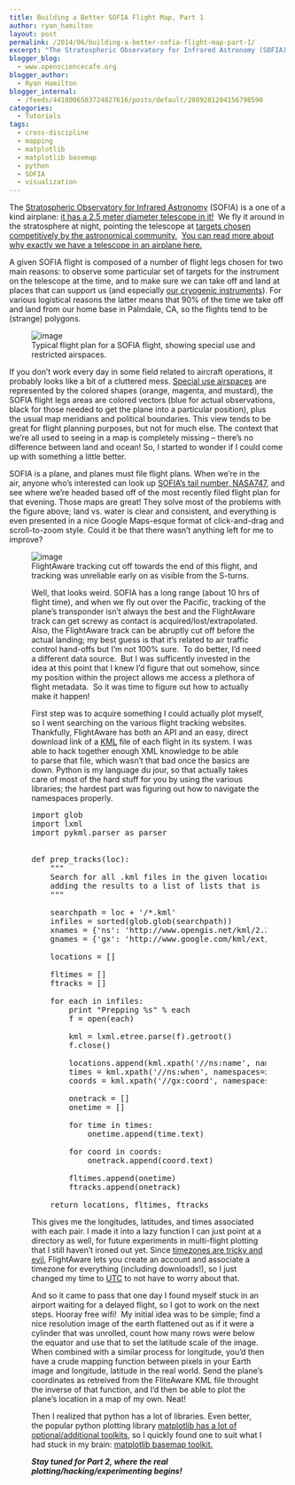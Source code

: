 ```yaml
---
title: Building a Better SOFIA Flight Map, Part 1
author: ryan_hamilton
layout: post
permalink: /2014/06/building-a-better-sofia-flight-map-part-1/
excerpt: "The Stratospheric Observatory for Infrared Astronomy (SOFIA) is a one of a kind airplane: it has a 2.5 meter diameter telescope in it! We fly it around in the stratosphere at night, pointing the telescope at targets chosen competitively by the astronomical community. You can read more about why exactly we have a telescope in an airplane here."
blogger_blog:
  - www.opensciencecafe.org
blogger_author:
  - Ryan Hamilton
blogger_internal:
  - /feeds/4418006583724827616/posts/default/2089281204156798590
categories:
  - Tutorials
tags:
  - cross-discipline
  - mapping
  - matplotlib
  - matplotlib basemap
  - python
  - SOFIA
  - visualization
---
```

The [Stratospheric Observatory for Infrared Astronomy][1] (SOFIA) is a one of a kind airplane: [it has a 2.5 meter diameter telescope in it!][2]  We fly it around in the stratosphere at night, pointing the telescope at [targets chosen competitively by the astronomical community.][3]  [You can read more about why exactly we have a telescope in an airplane here.][4]

A given SOFIA flight is composed of a number of flight legs chosen for two main reasons: to observe some particular set of targets for the instrument on the telescope at the time, and to make sure we can take off and land at places that can support us (and especially [our cryogenic instruments][5]). For various logistical reasons the latter means that 90% of the time we take off and land from our home base in Palmdale, CA, so the flights tend to be (strange) polygons.

<figure>
    	<img src="{{site.url}}/images/OC2F_03.png" alt="image">
	<figcaption>Typical flight plan for a SOFIA flight, showing special use and restricted airspaces.</figcaption>
</figure>

If you don&#8217;t work every day in some field related to aircraft operations, it probably looks like a bit of a cluttered mess. [Special use airspaces][6] are represented by the colored shapes (orange, magenta, and mustard), the SOFIA flight legs areas are colored vectors (blue for actual observations, black for those needed to get the plane into a particular position), plus the usual map meridians and political boundaries. This view tends to be great for flight planning purposes, but not for much else. The context that we&#8217;re all used to seeing in a map is completely missing &#8211; there&#8217;s no difference between land and ocean! So, I started to wonder if I could come up with something a little better.

<!--more-->

SOFIA is a plane, and planes must file flight plans. When we&#8217;re in the air, anyone who&#8217;s interested can look up [SOFIA&#8217;s tail number, NASA747][7], and see where we&#8217;re headed based off of the most recently filed flight plan for that evening. Those maps are great! They solve most of the problems with the figure above; land vs. water is clear and consistent, and everything is even presented in a nice Google Maps-esque format of click-and-drag and scroll-to-zoom style. Could it be that there wasn&#8217;t anything left for me to improve?

<figure>
    	<img src="{{site.url}}/images/flight-aware-screenshot.png" alt="image">
	<figcaption>FlightAware tracking cut off towards the end of this flight, and tracking was unreliable early on as visible from the S-turns.</figcaption>
</figured>

Well, that looks weird. SOFIA has a long range (about 10 hrs of flight time), and when we fly out over the Pacific, tracking of the plane&#8217;s transponder isn&#8217;t always the best and the FlightAware track can get screwy as contact is acquired/lost/extrapolated. Also, the FlightAware track can be abruptly cut off before the actual landing; my best guess is that it&#8217;s related to air traffic control hand-offs but I&#8217;m not 100% sure.  To do better, I&#8217;d need a different data source.  But I was sufficently invested in the idea at this point that I knew I&#8217;d figure that out somehow, since my position within the project allows me access a plethora of flight metadata.  So it was time to figure out how to actually make it happen!

First step was to acquire something I could actually plot myself, so I went searching on the various flight tracking websites. Thankfully, FlightAware has both an API and an easy, direct download link of a [KML][8] file of each flight in its system. I was able to hack together enough XML knowledge to be able to parse that file, which wasn&#8217;t that bad once the basics are down. Python is my language du jour, so that actually takes care of most of the hard stuff for you by using the various libraries; the hardest part was figuring out how to navigate the namespaces properly.

<pre class="lang:python decode:true" title="prep_tracks.py">import glob
import lxml
import pykml.parser as parser


def prep_tracks(loc):
    """
    Search for all .kml files in the given location, and parse them one by one
    adding the results to a list of lists that is returned to the calling func
    """

    searchpath = loc + '/*.kml'
    infiles = sorted(glob.glob(searchpath))
    xnames = {'ns': 'http://www.opengis.net/kml/2.2'}
    gnames = {'gx': 'http://www.google.com/kml/ext/2.2'}

    locations = []

    fltimes = []
    ftracks = []

    for each in infiles:
        print "Prepping %s" % each
        f = open(each)

        kml = lxml.etree.parse(f).getroot()
        f.close()

        locations.append(kml.xpath('//ns:name', namespaces=xnames)[0].text)
        times = kml.xpath('//ns:when', namespaces=xnames)
        coords = kml.xpath('//gx:coord', namespaces=gnames)

        onetrack = []
        onetime = []

        for time in times:
            onetime.append(time.text)

        for coord in coords:
            onetrack.append(coord.text)

        fltimes.append(onetime)
        ftracks.append(onetrack)

    return locations, fltimes, ftracks
</pre>

This gives me the longitudes, latitudes, and times associated with each pair. I made it into a lazy function I can just point at a directory as well, for future experiments in multi-flight plotting that I still haven&#8217;t ironed out yet. Since [timezones are tricky and evil][9], FlightAware lets you create an account and associate a timezone for everything (including downloads!), so I just changed my time to [UTC][10] to not have to worry about that.

And so it came to pass that one day I found myself stuck in an airport waiting for a delayed flight, so I got to work on the next steps. Hooray free wifi!  My initial idea was to be simple; find a nice resolution image of the earth flattened out as if it were a cylinder that was unrolled, count how many rows were below the equator and use that to set the latitude scale of the image. When combined with a similar process for longitude, you&#8217;d then have a crude mapping function between pixels in your Earth image and longitude, latitude in the real world. Send the plane&#8217;s coordinates as retreived from the FliteAware KML file throught the inverse of that function, and I&#8217;d then be able to plot the plane&#8217;s location in a map of my own. Neat!

Then I realized that python has a lot of libraries. Even better, the popular python plotting library [matplotlib has a lot of optional/additional toolkits][11], so I quickly found one to suit what I had stuck in my brain: [matplotlib basemap toolkit.][12]

***Stay tuned for Part 2, where the real plotting/hacking/experimenting begins!***

 [1]: https://www.sofia.usra.edu/
 [2]: https://www.sofia.usra.edu/Gallery/observatory/OBS_0002.html
 [3]: https://www.sofia.usra.edu/Science/proposals/index.html
 [4]: https://www.sofia.usra.edu/Sofia/science/sofia_sci.html
 [5]: https://www.sofia.usra.edu/Science/instruments/index.html
 [6]: http://sua.faa.gov/sua/siteFrame.app
 [7]: http://flightaware.com/live/flight/NASA747
 [8]: https://developers.google.com/kml/
 [9]: http://en.wikipedia.org/wiki/Time_zone#Daylight_saving_time
 [10]: http://en.wikipedia.org/wiki/Coordinated_Universal_Time
 [11]: http://matplotlib.org/1.3.1/mpl_toolkits/index.html
 [12]: http://matplotlib.org/basemap/
